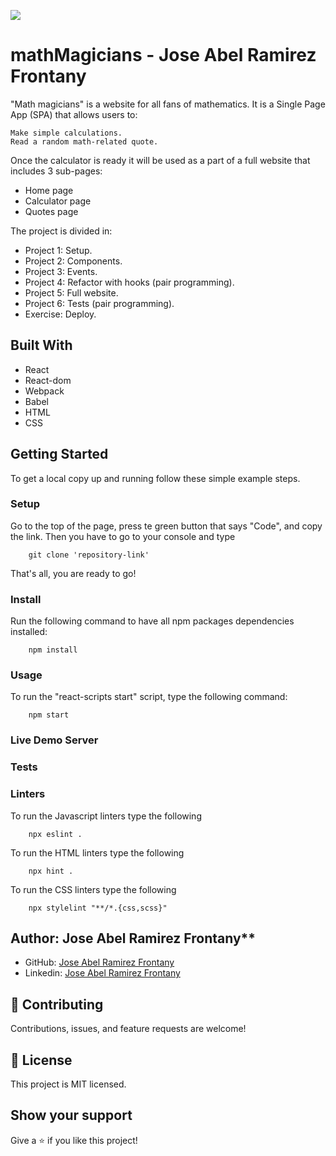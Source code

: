 ![](https://img.shields.io/badge/Microverse-blueviolet)

# mathMagicians - Jose Abel Ramirez Frontany

"Math magicians" is a website for all fans of mathematics. It is a Single Page App (SPA) that allows users to:

    Make simple calculations.
    Read a random math-related quote.

Once the calculator is ready it will be used as a part of a full website that includes 3 sub-pages:

- Home page
- Calculator page
- Quotes page

The project is divided in:

- Project 1: Setup.
- Project 2: Components.
- Project 3: Events.
- Project 4: Refactor with hooks (pair programming).
- Project 5: Full website.
- Project 6: Tests (pair programming).
- Exercise: Deploy.

## Built With

- React
- React-dom
- Webpack
- Babel
- HTML
- CSS

## Getting Started

To get a local copy up and running follow these simple example steps.

### Setup

Go to the top of the page, press te green button that says "Code", and copy the link. Then you have to go to your console and type

```
    git clone 'repository-link'
```

That's all, you are ready to go!

### Install

Run the following command to have all npm packages dependencies installed:

```
    npm install
```

### Usage

To run the "react-scripts start" script, type the following command:

```
    npm start
```

### Live Demo Server

### Tests

### Linters

To run the Javascript linters type the following

```
    npx eslint .
```

To run the HTML linters type the following

```
    npx hint .

```

To run the CSS linters type the following

```
    npx stylelint "**/*.{css,scss}"
```

## Author: Jose Abel Ramirez Frontany\*\*

- GitHub: [Jose Abel Ramirez Frontany](https://github.com/jose-Abel)
- Linkedin: [Jose Abel Ramirez Frontany](https://www.linkedin.com/in/jose-abel-r-7674a842/)

## 🤝 Contributing

Contributions, issues, and feature requests are welcome!

## 📝 License

This project is MIT licensed.

## Show your support

Give a ⭐️ if you like this project!
